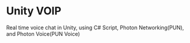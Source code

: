 # Unity VOIP
Real time  voice chat in Unity, using C# Script, Photon Networking(PUN), and Photon Voice(PUN Voice)